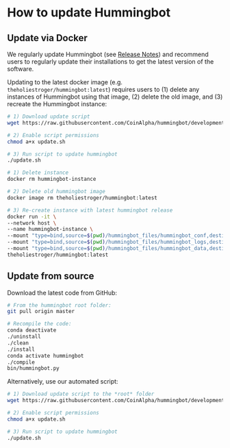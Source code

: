 # How to update Hummingbot

## Update via Docker

We regularly update Hummingbot (see [Release Notes](/release-notes/)) and recommend users to regularly update their installations to get the latest version of the software.  

Updating to the latest docker image (e.g. `theholiestroger/hummingbot:latest`) requires users to (1) delete any instances of Hummingbot using that image, (2) delete the old image, and (3) recreate the Hummingbot instance:

```bash tab="Script"
# 1) Download update script
wget https://raw.githubusercontent.com/CoinAlpha/hummingbot/development/installation/docker-commands/update.sh

# 2) Enable script permissions
chmod a+x update.sh

# 3) Run script to update hummingbot
./update.sh
```

```bash tab="Detailed Commands"
# 1) Delete instance
docker rm hummingbot-instance

# 2) Delete old hummingbot image
docker image rm theholiestroger/hummingbot:latest

# 3) Re-create instance with latest hummingbot release
docker run -it \
--network host \
--name hummingbot-instance \
--mount "type=bind,source=$(pwd)/hummingbot_files/hummingbot_conf,destination=/conf/" \
--mount "type=bind,source=$(pwd)/hummingbot_files/hummingbot_logs,destination=/logs/" \
--mount "type=bind,source=$(pwd)/hummingbot_files/hummingbot_data,destination=/data/" \
theholiestroger/hummingbot:latest
```


## Update from source

Download the latest code from GitHub:

```bash
# From the hummingbot root folder:
git pull origin master

# Recompile the code:
conda deactivate
./uninstall
./clean
./install
conda activate hummingbot
./compile
bin/hummingbot.py
```

Alternatively, use our automated script:

```bash
# 1) Download update script to the *root* folder
wget https://raw.githubusercontent.com/CoinAlpha/hummingbot/development/installation/install-from-source/update.sh

# 2) Enable script permissions
chmod a+x update.sh

# 3) Run script to update hummingbot
./update.sh
```
